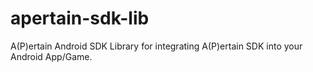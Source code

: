 apertain-sdk-lib
================

A(P)ertain Android SDK Library for integrating A(P)ertain SDK into your Android App/Game.
